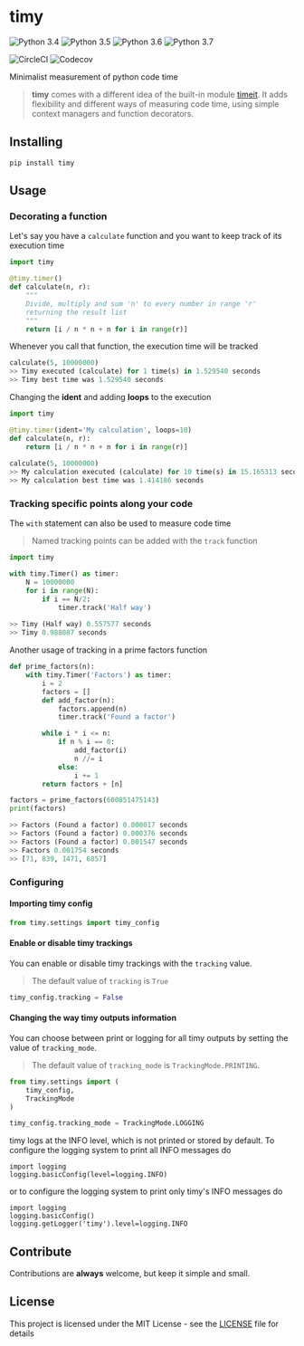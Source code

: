 # timy

![Python 3.4](https://img.shields.io/badge/python-3.4-blue.svg)
![Python 3.5](https://img.shields.io/badge/python-3.5-blue.svg)
![Python 3.6](https://img.shields.io/badge/python-3.6-blue.svg)
![Python 3.7](https://img.shields.io/badge/python-3.7-blue.svg)

![CircleCI](https://img.shields.io/circleci/project/github/ramonsaraiva/timy/master.svg)
![Codecov](https://img.shields.io/codecov/c/github/ramonsaraiva/timy/master.svg)

Minimalist measurement of python code time
> **timy** comes with a different idea of the built-in module [timeit](https://docs.python.org/2.7/library/timeit.html). It adds flexibility and different ways of measuring code time, using simple context managers and function decorators.

## Installing
```
pip install timy
```

## Usage

### Decorating a function
Let's say you have a `calculate` function and you want to keep track of its execution time
```python
import timy

@timy.timer()
def calculate(n, r):
    """
    Divide, multiply and sum 'n' to every number in range 'r'
    returning the result list
    """
    return [i / n * n + n for i in range(r)]
```

Whenever you call that function, the execution time will be tracked

```python
calculate(5, 10000000)
>> Timy executed (calculate) for 1 time(s) in 1.529540 seconds
>> Timy best time was 1.529540 seconds
```

Changing the **ident** and adding **loops** to the execution

```python
import timy

@timy.timer(ident='My calculation', loops=10)
def calculate(n, r):
    return [i / n * n + n for i in range(r)]
    
calculate(5, 10000000)
>> My calculation executed (calculate) for 10 time(s) in 15.165313 seconds
>> My calculation best time was 1.414186 seconds
```

### Tracking **specific points** along your code
The `with` statement can also be used to measure code time
> Named tracking points can be added with the `track` function

```python
import timy

with timy.Timer() as timer:
    N = 10000000
    for i in range(N):
        if i == N/2:
            timer.track('Half way')
            
>> Timy (Half way) 0.557577 seconds
>> Timy 0.988087 seconds            
```

Another usage of tracking in a prime factors function

```python
def prime_factors(n):
    with timy.Timer('Factors') as timer:
        i = 2
        factors = []
        def add_factor(n):
            factors.append(n)
            timer.track('Found a factor')

        while i * i <= n:
            if n % i == 0:
                add_factor(i)
                n //= i
            else:
                i += 1
        return factors + [n]

factors = prime_factors(600851475143)
print(factors)

>> Factors (Found a factor) 0.000017 seconds
>> Factors (Found a factor) 0.000376 seconds
>> Factors (Found a factor) 0.001547 seconds
>> Factors 0.001754 seconds
>> [71, 839, 1471, 6857]
```

### Configuring

#### Importing timy config

```python
from timy.settings import timy_config
```

#### Enable or disable timy trackings
You can enable or disable timy trackings with the `tracking` value.
> The default value of `tracking` is `True`

```python
timy_config.tracking = False
```

#### Changing the way timy outputs information
You can choose between print or logging for all timy outputs by setting the
value of `tracking_mode`.
> The default value of `tracking_mode` is `TrackingMode.PRINTING`.

```python
from timy.settings import (
    timy_config,
    TrackingMode
)

timy_config.tracking_mode = TrackingMode.LOGGING
```

timy logs at the INFO level, which is not printed or stored by default. To
configure the logging system to print all INFO messages do
```
import logging
logging.basicConfig(level=logging.INFO)
```
or to configure the logging system to print only timy's INFO messages do
```
import logging
logging.basicConfig()
logging.getLogger('timy').level=logging.INFO
```

## Contribute
Contributions are **always** welcome, but keep it simple and small.

## License
This project is licensed under the MIT License - see the [LICENSE](LICENSE) file for details
